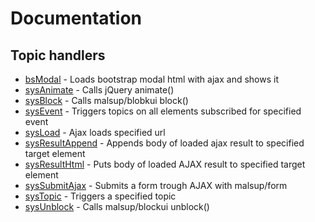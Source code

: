 Documentation
=============

Topic handlers
--------------

 * [bsModal](bsModal.md) - Loads bootstrap modal html with ajax and shows it
 * [sysAnimate](sysAnimate.md) - Calls jQuery animate()
 * [sysBlock](sysBlock.md) - Calls malsup/blobkui block()
 * [sysEvent](sysEvent.md) - Triggers topics on all elements subscribed for specified event
 * [sysLoad](sysLoad.md) - Ajax loads specified url
 * [sysResultAppend](sysResultAppend.md) - Appends body of loaded ajax result to specified target element
 * [sysResultHtml](sysResultHtml.md) - Puts body of loaded AJAX result to specified target element
 * [sysSubmitAjax](sysSubmitAjax.md) - Submits a form trough AJAX with malsup/form
 * [sysTopic](sysTopic.md) - Triggers a specified topic
 * [sysUnblock](sysUnblock.md) - Calls malsup/blockui unblock()

